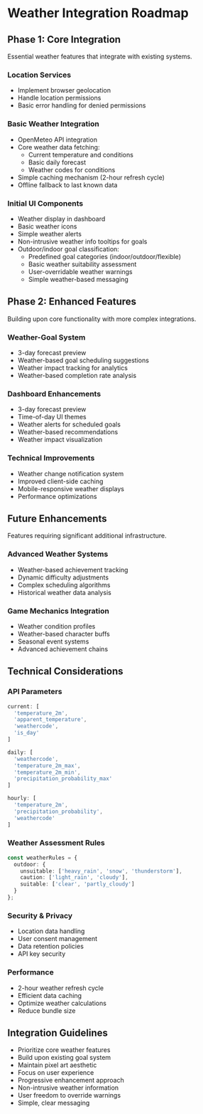 # Weather Integration Roadmap

## Phase 1: Core Integration
Essential weather features that integrate with existing systems.

### Location Services
- Implement browser geolocation
- Handle location permissions
- Basic error handling for denied permissions

### Basic Weather Integration
- OpenMeteo API integration
- Core weather data fetching:
  - Current temperature and conditions
  - Basic daily forecast
  - Weather codes for conditions
- Simple caching mechanism (2-hour refresh cycle)
- Offline fallback to last known data

### Initial UI Components
- Weather display in dashboard
- Basic weather icons
- Simple weather alerts
- Non-intrusive weather info tooltips for goals
- Outdoor/indoor goal classification:
  - Predefined goal categories (indoor/outdoor/flexible)
  - Basic weather suitability assessment
  - User-overridable weather warnings
  - Simple weather-based messaging

## Phase 2: Enhanced Features
Building upon core functionality with more complex integrations.

### Weather-Goal System
- 3-day forecast preview
- Weather-based goal scheduling suggestions
- Weather impact tracking for analytics
- Weather-based completion rate analysis

### Dashboard Enhancements
- 3-day forecast preview
- Time-of-day UI themes
- Weather alerts for scheduled goals
- Weather-based recommendations
- Weather impact visualization

### Technical Improvements
- Weather change notification system
- Improved client-side caching
- Mobile-responsive weather displays
- Performance optimizations

## Future Enhancements
Features requiring significant additional infrastructure.

### Advanced Weather Systems
- Weather-based achievement tracking
- Dynamic difficulty adjustments
- Complex scheduling algorithms
- Historical weather data analysis

### Game Mechanics Integration
- Weather condition profiles
- Weather-based character buffs
- Seasonal event systems
- Advanced achievement chains

## Technical Considerations

### API Parameters
```typescript
current: [
  'temperature_2m',
  'apparent_temperature',
  'weathercode',
  'is_day'
]

daily: [
  'weathercode',
  'temperature_2m_max',
  'temperature_2m_min',
  'precipitation_probability_max'
]

hourly: [
  'temperature_2m',
  'precipitation_probability',
  'weathercode'
]
```

### Weather Assessment Rules
```typescript
const weatherRules = {
  outdoor: {
    unsuitable: ['heavy_rain', 'snow', 'thunderstorm'],
    caution: ['light_rain', 'cloudy'],
    suitable: ['clear', 'partly_cloudy']
  }
};
```

### Security & Privacy
- Location data handling
- User consent management
- Data retention policies
- API key security

### Performance
- 2-hour weather refresh cycle
- Efficient data caching
- Optimize weather calculations
- Reduce bundle size

## Integration Guidelines
- Prioritize core weather features
- Build upon existing goal system
- Maintain pixel art aesthetic
- Focus on user experience
- Progressive enhancement approach
- Non-intrusive weather information
- User freedom to override warnings
- Simple, clear messaging
